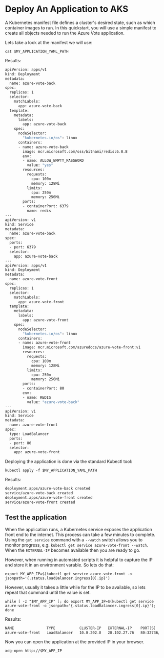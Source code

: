 # Deploy An Application to AKS

A Kubernetes manifest file defines a cluster's desired state, such as which container images to run. In this quickstart, you will use a simple manifest to create all objects needed to run the Azure Vote application.

Lets take a look at the manifest we will use:

```
cat $MY_APPLICATION_YAML_PATH
```

Results:

```expected_similarity=0.3
apiVersion: apps/v1
kind: Deployment
metadata:
  name: azure-vote-back
spec:
  replicas: 1
  selector:
    matchLabels:
      app: azure-vote-back
  template:
    metadata:
      labels:
        app: azure-vote-back
    spec:
      nodeSelector:
        "kubernetes.io/os": linux
      containers:
      - name: azure-vote-back
        image: mcr.microsoft.com/oss/bitnami/redis:6.0.8
        env:
        - name: ALLOW_EMPTY_PASSWORD
          value: "yes"
        resources:
          requests:
            cpu: 100m
            memory: 128Mi
          limits:
            cpu: 250m
            memory: 256Mi
        ports:
        - containerPort: 6379
          name: redis
---
apiVersion: v1
kind: Service
metadata:
  name: azure-vote-back
spec:
  ports:
  - port: 6379
  selector:
    app: azure-vote-back
---
apiVersion: apps/v1
kind: Deployment
metadata:
  name: azure-vote-front
spec:
  replicas: 1
  selector:
    matchLabels:
      app: azure-vote-front
  template:
    metadata:
      labels:
        app: azure-vote-front
    spec:
      nodeSelector:
        "kubernetes.io/os": linux
      containers:
      - name: azure-vote-front
        image: mcr.microsoft.com/azuredocs/azure-vote-front:v1
        resources:
          requests:
            cpu: 100m
            memory: 128Mi
          limits:
            cpu: 250m
            memory: 256Mi
        ports:
        - containerPort: 80
        env:
        - name: REDIS
          value: "azure-vote-back"
---
apiVersion: v1
kind: Service
metadata:
  name: azure-vote-front
spec:
  type: LoadBalancer
  ports:
  - port: 80
  selector:
    app: azure-vote-front
```

Deploying the application is done via the standard Kubectl tool:

```
kubectl apply -f $MY_APPLICATION_YAML_PATH
```

Results:

```expected_similarity=0.3
deployment.apps/azure-vote-back created
service/azure-vote-back created
deployment.apps/azure-vote-front created
service/azure-vote-front created
```

## Test the application

When the application runs, a Kubernetes service exposes the application front end to the internet. This process can take a few minutes to complete. Using the `get service` command with a `--watch` switch allows you to monitor progress, e.g. `kubectl get service azure-vote-front --watch`. When the `EXTERNAL-IP` becomes available then you are ready to go.

However, when running in automated scripts it is helpful to capture the IP and store it in an environment varable. So lets do that:

```
export MY_APP_IP=$(kubectl get service azure-vote-front -o jsonpath='{.status.loadBalancer.ingress[0].ip}')
```

However, usually it takes a little while for the IP to be available, so lets repeat that command until the value is set.

```
while [ -z "$MY_APP_IP" ]; do export MY_APP_IP=$(kubectl get service azure-vote-front -o jsonpath='{.status.loadBalancer.ingress[0].ip}'); done
```

Results:

```expected_similarity=0.3
NAME               TYPE           CLUSTER-IP   EXTERNAL-IP    PORT(S)        AGE
azure-vote-front   LoadBalancer   10.0.202.8   20.102.27.76   80:32736/TCP   88s
```

Now you can open the application at the provided IP in your browser.

```
xdg-open http://$MY_APP_IP
```
